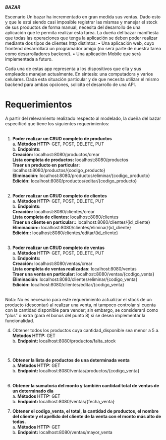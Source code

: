 **_BAZAR_**


Escenario
Un bazar ha incrementado en gran medida sus ventas. Dado esto y que le está siendo casi imposible registrar las mismas y manejar el stock de sus productos de forma manual, necesita del desarrollo de una aplicación que le permita realizar esta tarea. La dueña del bazar manifiesta que todas las operaciones que tenga la aplicación se deben poder realizar mediante dos tipos de clientes http distintos:
• Una aplicación web, cuyo frontend desarrollará un programador amigo (no será parte de nuestra tarea como desarrolladores backend).
• Una aplicación Mobile que será implementada a futuro.

Cada una de estas app representa a los dispositivos que ella y sus empleados manejan actualmente. En síntesis: una computadora y varios celulares. Dada esta situación particular y de que necesita utilizar el mismo backend para ambas opciones, solicita el desarrollo de una API.


# Requerimientos

A partir del relevamiento realizado respecto al modelado, la dueña del bazar especificó que tiene los siguientes requerimientos: <br> <br>

1.	<strong>Poder realizar un CRUD completo de productos </strong> <br>
      a.	<strong>Métodos HTTP:</strong> GET, POST, DELETE, PUT  <br>
      b.	<strong>Endpoints:</strong>  <br>
      <strong>Creación:</strong> localhost:8080/productos/crear <br>
      <strong>Lista completa de productos:</strong> localhost:8080/productos <br>
      <strong>Traer un producto en particular: </strong> localhost:8080/productos/{codigo_producto} <br>
      <strong>Eliminación:</strong> localhost:8080/productos/eliminar/{codigo_producto} <br>
      <strong>Edición:</strong> localhost:8080/productos/editar/{codigo_producto} <br>
      <br>

2.	<strong>Poder realizar un CRUD completo de clientes </strong><br>
      a.	<strong>Métodos HTTP:</strong> GET, POST, DELETE, PUT <br>
      b.	<strong>Endpoints:</strong>  <br>
      <strong>Creación:</strong> localhost:8080/clientes/crear <br>
      <strong>Lista completa de clientes:</strong> localhost:8080/clientes <br>
      <strong>Traer un cliente en particular::</strong> localhost:8080/clientes/{id_cliente} <br>
      <strong>Eliminación::</strong> localhost:8080/clientes/eliminar/{id_cliente} <br>
      <strong>Edición::</strong> localhost:8080/clientes/editar/{id_cliente} <br>
      <br>

3.	<strong>Poder realizar un CRUD completo de ventas </strong><br>
      a.	<strong>Métodos HTTP:</strong> GET, POST, DELETE, PUT <br>
      b.<strong>	Endpoints:  </strong><br>
      <strong>Creación:</strong> localhost:8080/ventas/crear <br>
      <strong>Lista completa de ventas realizadas:</strong> localhost:8080/ventas <br>
      <strong>Traer una venta en particular:</strong> localhost:8080/ventas/{codigo_venta} <br>
      <strong>Eliminación:</strong> localhost:8080/clientes/eliminar/{codigo_venta} <br>
      <strong>Edición:</strong> localhost:8080/clientes/editar/{codigo_venta} <br>
      <br>

Nota: No es necesario para este requerimiento actualizar el stock de un producto (descontar) al realizar una venta, ni tampoco controlar si cuenta con la cantidad disponible para vender; sin embargo, se considerará como “plus” o extra (para el bonus del punto 8) si se desea implementar la funcionalidad.

4. 	Obtener todos los productos cuya cantidad_disponible sea menor a 5
   a.	<strong>Métodos HTTP:</strong> GET <br>
   b.	<strong>Endpoint: </strong> localhost:8080/productos/falta_stock <br>
   <br>

5.	<strong>Obtener la lista de productos de una determinada venta</strong> <br>
      a.	<strong>Métodos HTTP:</strong> GET <br>
      b. <strong>	Endpoint: </strong> localhost:8080/ventas/productos/{codigo_venta} <br>
      <br>

6.	<strong>Obtener la sumatoria del monto y también cantidad total de ventas de un determinado día </strong><br>
      a.	<strong>Métodos HTTP:</strong> GET <br>
      b.	<strong>Endpoint: </strong> localhost:8080/ventas/{fecha_venta} <br>

7.	<strong>Obtener el codigo_venta, el total, la cantidad de productos, el nombre del cliente y el apellido del cliente de la venta con el monto más alto de todas. </strong> <br>
      a.	<strong>Métodos HTTP:</strong> GET <br>
      b.	<strong>Endpoint:</strong>  localhost:8080/ventas/mayor_venta <br>
      <br>